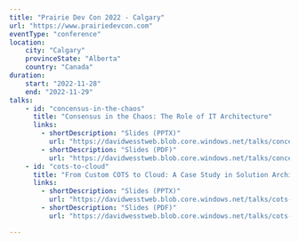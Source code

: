 ```yaml
---
title: "Prairie Dev Con 2022 - Calgary"
url: "https://www.prairiedevcon.com"
eventType: "conference"
location:
    city: "Calgary"
    provinceState: "Alberta"
    country: "Canada"
duration:
    start: "2022-11-28"
    end: "2022-11-29"
talks:
    - id: "concensus-in-the-chaos"
      title: "Consensus in the Chaos​: The Role of IT Architecture​"
      links:
        - shortDescription: "Slides (PPTX)"
          url: "https://davidwesstweb.blob.core.windows.net/talks/concensus-in-the-chaos/Consensus%20in%20the%20Chaos%20(PrDC%202022)%20-%20Calgary.pptx"
        - shortDescription: "Slides (PDF)"
          url: "https://davidwesstweb.blob.core.windows.net/talks/concensus-in-the-chaos/Consensus%20in%20the%20Chaos%20(PrDC%202022)%20-%20Calgary.pdf"
    - id: "cots-to-cloud"
      title: "From Custom COTS to Cloud: A Case Study in Solution Architecture"
      links:
        - shortDescription: "Slides (PPTX)"
          url: "https://davidwesstweb.blob.core.windows.net/talks/cots-to-cloud/From%20COTS%20to%20Cloud%20(PrDC%202022)%20-%20Calgary.pptx"
        - shortDescription: "Slides (PDF)"
          url: "https://davidwesstweb.blob.core.windows.net/talks/cots-to-cloud/From%20COTS%20to%20Cloud%20(PrDC%202022)%20-%20Calgary.pdf"

---
```


